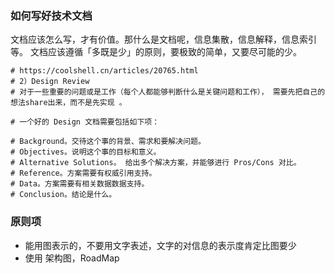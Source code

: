 ### 如何写好技术文档

文档应该怎么写，才有价值。那什么是文档呢，信息集散，信息解释，信息索引等。
文档应该遵循「多既是少」的原则，要极致的简单，又要尽可能的少。


```shell
# https://coolshell.cn/articles/20765.html
# 2）Design Review
# 对于一些重要的问题或是工作（每个人都能够判断什么是关键问题和工作）， 需要先把自己的想法share出来，而不是先实现 。

# 一个好的 Design 文档需要包括如下项：

# Background。交待这个事的背景、需求和要解决问题。
# Objectives。说明这个事的目标和意义。
# Alternative Solutions。 给出多个解决方案，并能够进行 Pros/Cons 对比。
# Reference。方案需要有权威引用支持。
# Data。方案需要有相关数据数据支持。
# Conclusion。结论是什么。
```

### 原则项
- 能用图表示的，不要用文字表述，文字的对信息的表示度肯定比图要少
- 使用 架构图，RoadMap